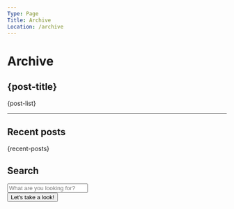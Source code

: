 ```yaml
---
Type: Page
Title: Archive
Location: /archive
---
```


# Archive

<div id="status-container" class="container background-cyan">
        <script src="https://status.lol/luxury-format.js?link"></script>
    </div>
    <article>
        <h1><i class="fa-solid fa-archive"></i> {post-title}</h1>
        {post-list}
    </article>
    <hr />
    <div class="weblog-info">
        <div class="container background-orange">
            <h2><i class="fa-solid fa-clock"></i> Recent posts</h2>
            {recent-posts}
        </div>
        <div class="container background-pink">
            <h2><i class="fa-solid fa-fw fa-magnifying-glass"></i> Search</h2>
            <form class="weblog-search" action="?" method="get">
                <input placeholder="What are you looking for?" type="text" name="search">
                <div class="weblog-search--submit-wrap">
                    <button type="submit">Let's take a look!</button>
                </div>
            </form>
        </div>
    </div>
